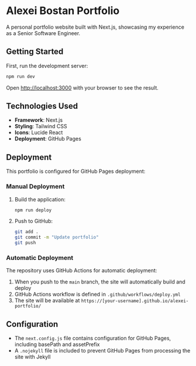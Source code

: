 # Alexei Bostan Portfolio

A personal portfolio website built with Next.js, showcasing my experience as a Senior Software Engineer.

## Getting Started

First, run the development server:

```bash
npm run dev
```

Open [http://localhost:3000](http://localhost:3000) with your browser to see the result.

## Technologies Used

- **Framework**: Next.js
- **Styling**: Tailwind CSS
- **Icons**: Lucide React
- **Deployment**: GitHub Pages

## Deployment

This portfolio is configured for GitHub Pages deployment:

### Manual Deployment

1. Build the application:
   ```bash
   npm run deploy
   ```

2. Push to GitHub:
   ```bash
   git add .
   git commit -m "Update portfolio"
   git push
   ```

### Automatic Deployment

The repository uses GitHub Actions for automatic deployment:

1. When you push to the `main` branch, the site will automatically build and deploy
2. GitHub Actions workflow is defined in `.github/workflows/deploy.yml`
3. The site will be available at `https://[your-username].github.io/alexei-portfolio/`

## Configuration

- The `next.config.js` file contains configuration for GitHub Pages, including basePath and assetPrefix
- A `.nojekyll` file is included to prevent GitHub Pages from processing the site with Jekyll
